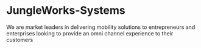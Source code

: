 # JungleWorks-Systems
We are market leaders in delivering mobility solutions to entrepreneurs and enterprises looking to provide an omni channel experience to their customers

